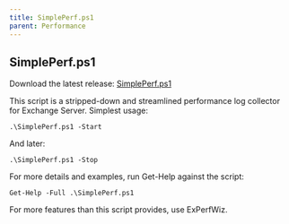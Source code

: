 ```yaml
---
title: SimplePerf.ps1
parent: Performance
---
```


## SimplePerf.ps1

Download the latest release: [SimplePerf.ps1](https://github.com/microsoft/CSS-Exchange/releases/latest/download/SimplePerf.ps1)

This script is a stripped-down and streamlined performance log collector for Exchange Server. Simplest usage:

```
.\SimplePerf.ps1 -Start
```

And later:

```
.\SimplePerf.ps1 -Stop
```

For more details and examples, run Get-Help against the script:

```
Get-Help -Full .\SimplePerf.ps1
```

For more features than this script provides, use ExPerfWiz.
